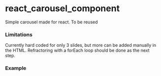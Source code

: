 # react_carousel_component
Simple carousel made for react. To be reused


### Limitations
Currently hard coded for only 3 slides, but more can be added manually in the HTML. Refractoring with a forEach loop should be done as the next step.

### Example
<Carousel 
    slide1 = 'Text for slide 1'
    slide2 = 'Text for slide 2'
    slide3 = 'Text for slide 3'
/>
